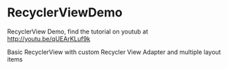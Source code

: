 RecyclerViewDemo
================

RecyclerView Demo, find the tutorial on youtub at http://youtu.be/qUEArKLuf9k

Basic RecyclerView with custom Recycler View Adapter and multiple layout items
